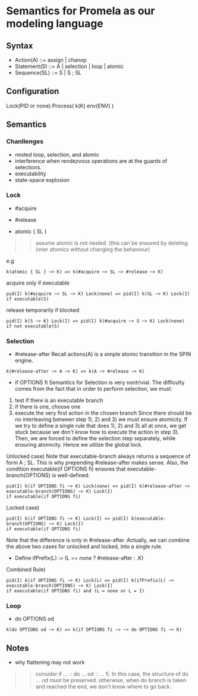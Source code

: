 # Semantics for Promela as our modeling language

## Syntax
- Action(A) ::= assign | chanop
- Statement(S) ::= A | selection | loop | atomic
- Sequence(SL) ::= S | S ; SL

## Configuration
Lock(PID or none)
Process(
  k(K)
  env(ENV)
)


## Semantics

### Chanllenges
- nested loop, selection, and atomic
- interference when rendezvous operations are at the guards of selections.
- executability
- state-space explosion

### Lock
- #acquire
- #release

- atomic { SL }
>> assume atomic is not nested. (this can be ensured by deleting inner atomics without changing the behaviour)

e.g
```
k(atomic { SL } ~> K) => k(#acquire ~> SL ~> #release ~> K)
```

acquire only if executable
```
pid(I) k(#acquire ~> SL ~> K) Lock(none) => pid(I) k(SL ~> K) Lock(I)
if executable(S)
```

release temporarily if blocked
```
pid(I) k(S ~> K) Lock(I) => pid(I) k(#acquire ~> S ~> K) Lock(none)
if not executable(S)
```

### Selection
- #release-after
Recall actions(A) is a simple atomic transition in the SPIN engine.
```
k(#release-after ~> A ~> K) => k(A ~> #release ~> K)
```

- if OPTIONS fi
Semantics for Selection is very nontrivial.
The difficulty comes from the fact that in order to perform selection, we must:
1) test if there is an executable branch
2) if there is one, choose one
3) execute the very first action in the chosen branch
Since there should be no interleaving between step 1), 2) and 3) we must ensure atomicity.
If we try to define a single rule that does 1), 2) and 3) all at once,
we get stuck because we don't know how to execute the action in step 3).
Then, we are forced to define the selection step separately, while ensuring atomicity.
Hence we utilize the global lock.

Unlocked case)
Note that executable-branch always returns a sequence of form A ; SL.
This is why prepending #release-after makes sense.
Also, the condition executable(if OPTIONS fi) ensures that executable-branch(OPTIONS) is well-defined.
```unlocked
pid(I) k(if OPTIONS fi ~> K) Lock(none) => pid(I) k(#release-after ~> executable-branch(OPTIONS) ~> K) Lock(I)
if executable(if OPTIONS fi)
```

Locked case)
```locked
pid(I) k(if OPTIONS fi ~> K) Lock(I) => pid(I) k(executable-branch(OPTIONS) ~> K) Lock(I)
if executable(if OPTIONS fi)
```

Note that the difference is only in #release-after.
Actually, we can combine the above two cases for unlocked and locked, into a single rule.
- Define ifPrefix(L) := (L == none ? #release-after : .K)

Combined Rule)
```locked
pid(I) k(if OPTIONS fi ~> K) Lock(L) => pid(I) k(ifPrefix(L) ~> executable-branch(OPTIONS) ~> K) Lock(I)
if executable(if OPTIONS fi) and (L = none or L = I)
```


### Loop
- do OPTIONS od
```
k(do OPTIONS od ~> K) => k(if OPTIONS fi ~> ~> do OPTIONS fi ~> K)
```

## Notes
* why flattening may not work
>> consider if ... :: do ... od :: ... fi. In this case, the structure of do ... od must be preserved.
otherwise, when do branch is taken and reached the end, we don't know where to go back.
